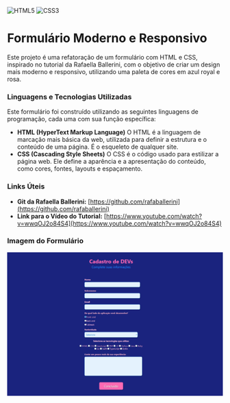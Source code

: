 <img src="https://cdn.jsdelivr.net/gh/devicons/devicon@latest/icons/html5/html5-original-wordmark.svg" alt="HTML5" width="40" height="40" /> <img src="https://cdn.jsdelivr.net/gh/devicons/devicon@latest/icons/css3/css3-original-wordmark.svg" alt="CSS3" width="40" height="40" />  <h1> Formulário Moderno e Responsivo </h1> 

Este projeto é uma refatoração de um formulário com HTML e CSS, inspirado no tutorial da Rafaella Ballerini, com o objetivo de criar um design mais moderno e responsivo, utilizando uma paleta de cores em azul royal e rosa.

### Linguagens e Tecnologias Utilizadas

Este formulário foi construído utilizando as seguintes linguagens de programação, cada uma com sua função específica:

  * **HTML (HyperText Markup Language)**
    O HTML é a linguagem de marcação mais básica da web, utilizada para definir a estrutura e o conteúdo de uma página. É o esqueleto de qualquer site.
  * **CSS (Cascading Style Sheets)**
    O CSS é o código usado para estilizar a página web. Ele define a aparência e a apresentação do conteúdo, como cores, fontes, layouts e espaçamento.


### Links Úteis

  * **Git da Rafaella Ballerini:** [https://github.com/rafaballerini](https://github.com/rafaballerini)
  * **Link para o Vídeo do Tutorial:** [https://www.youtube.com/watch?v=wwqOJ2o84S4](https://www.youtube.com/watch?v=wwqOJ2o84S4)


### Imagem do Formulário

![Visualização do Formulário](formulario.jpg)
